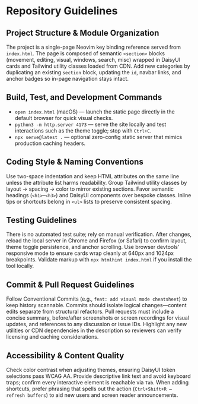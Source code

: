 # Repository Guidelines

## Project Structure & Module Organization
The project is a single-page Neovim key binding reference served from `index.html`. The page is composed of semantic `<section>` blocks (movement, editing, visual, windows, search, misc) wrapped in DaisyUI cards and Tailwind utility classes loaded from CDN. Add new categories by duplicating an existing `section` block, updating the `id`, navbar links, and anchor badges so in-page navigation stays intact.

## Build, Test, and Development Commands
- `open index.html` (macOS) — launch the static page directly in the default browser for quick visual checks.
- `python3 -m http.server 4173` — serve the site locally and test interactions such as the theme toggle; stop with `Ctrl+C`.
- `npx serve@latest .` — optional zero-config static server that mimics production caching headers.

## Coding Style & Naming Conventions
Use two-space indentation and keep HTML attributes on the same line unless the attribute list harms readability. Group Tailwind utility classes by layout → spacing → color to mirror existing sections. Favor semantic headings (`<h1>`–`<h3>`) and DaisyUI components over bespoke classes. Inline tips or shortcuts belong in `<ul>` lists to preserve consistent spacing.

## Testing Guidelines
There is no automated test suite; rely on manual verification. After changes, reload the local server in Chrome and Firefox (or Safari) to confirm layout, theme toggle persistence, and anchor scrolling. Use browser devtools’ responsive mode to ensure cards wrap cleanly at 640px and 1024px breakpoints. Validate markup with `npx htmlhint index.html` if you install the tool locally.

## Commit & Pull Request Guidelines
Follow Conventional Commits (e.g., `feat: add visual mode cheatsheet`) to keep history scannable. Commits should isolate logical changes—content edits separate from structural refactors. Pull requests must include a concise summary, before/after screenshots or screen recordings for visual updates, and references to any discussion or issue IDs. Highlight any new utilities or CDN dependencies in the description so reviewers can verify licensing and caching considerations.

## Accessibility & Content Quality
Check color contrast when adjusting themes, ensuring DaisyUI token selections pass WCAG AA. Provide descriptive link text and avoid keyboard traps; confirm every interactive element is reachable via `Tab`. When adding shortcuts, prefer phrasing that spells out the action (`Ctrl+Shift+R — refresh buffers`) to aid new users and screen reader announcements.
